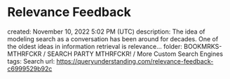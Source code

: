 # Relevance Feedback

created: November 10, 2022 5:02 PM (UTC)
description: The idea of modeling search as a conversation has been around for decades. One of the oldest ideas in information retrieval is relevance…
folder: BOOKMRKS-MTHRFCKR / SEARCH PARTY MTHRFCKR! / More Custom Search Engines
tags: Search
url: https://queryunderstanding.com/relevance-feedback-c6999529b92c